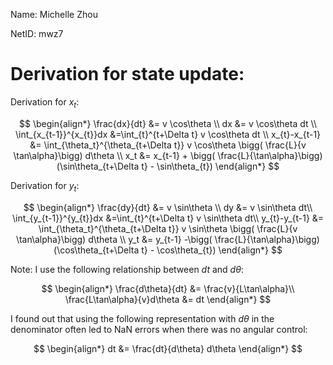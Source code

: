 Name: Michelle Zhou

NetID: mwz7

# Derivation for state update:

Derivation for $x_t$:

$$
\begin{align*}
\frac{dx}{dt} &= v \cos\theta \\
dx &= v \cos\theta dt \\
\int_{x_{t-1}}^{x_{t}}dx &=\int_{t}^{t+\Delta t} v \cos\theta dt \\
x_{t}-x_{t-1} &= \int_{\theta_t}^{\theta_{t+\Delta t}} v \cos\theta \bigg( \frac{L}{v \tan\alpha}\bigg) d\theta  \\
x_t &= x_{t-1} + \bigg( \frac{L}{\tan\alpha}\bigg) (\sin\theta_{t+\Delta t} - \sin\theta_{t})
\end{align*}
$$

Derivation for $y_t$:

$$
\begin{align*}
\frac{dy}{dt} &= v \sin\theta \\ 
dy &= v \sin\theta dt\\ 
\int_{y_{t-1}}^{y_{t}}dx &=\int_{t}^{t+\Delta t} v \sin\theta dt\\ 
y_{t}-y_{t-1} &= \int_{\theta_t}^{\theta_{t+\Delta t}} v \sin\theta \bigg( \frac{L}{v \tan\alpha}\bigg) d\theta \\ 
y_t &= y_{t-1} -\bigg( \frac{L}{\tan\alpha}\bigg) (\cos\theta_{t+\Delta t} - \cos\theta_{t})
\end{align*}
$$

Note: I use the following relationship between $dt$ and $d\theta$:

$$
\begin{align*}
\frac{d\theta}{dt} &= \frac{v}{L\tan\alpha}\\ 
\frac{L\tan\alpha}{v}d\theta &= dt
\end{align*}
$$

I found out that using the following representation with $d\theta$ in the denominator often led to NaN errors when there was no angular control:

$$
\begin{align*}
 dt &= \frac{dt}{d\theta} d\theta
\end{align*}
$$

